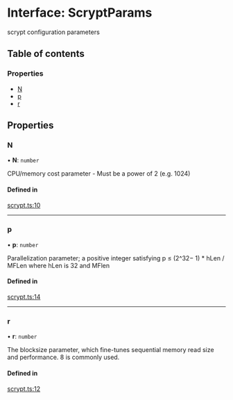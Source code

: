 # Interface: ScryptParams

scrypt configuration parameters

## Table of contents

### Properties

- [N](ScryptParams.md#n)
- [p](ScryptParams.md#p)
- [r](ScryptParams.md#r)

## Properties

### N

• **N**: `number`

CPU/memory cost parameter - Must be a power of 2 (e.g. 1024)

#### Defined in

[scrypt.ts:10](https://github.com/juanelas/scrypt-bigint/blob/028bd2a/src/ts/scrypt.ts#L10)

___

### p

• **p**: `number`

Parallelization parameter; a positive integer satisfying p ≤ (2^32− 1) * hLen / MFLen where hLen is 32 and MFlen

#### Defined in

[scrypt.ts:14](https://github.com/juanelas/scrypt-bigint/blob/028bd2a/src/ts/scrypt.ts#L14)

___

### r

• **r**: `number`

The blocksize parameter, which fine-tunes sequential memory read size and performance. 8 is commonly used.

#### Defined in

[scrypt.ts:12](https://github.com/juanelas/scrypt-bigint/blob/028bd2a/src/ts/scrypt.ts#L12)
